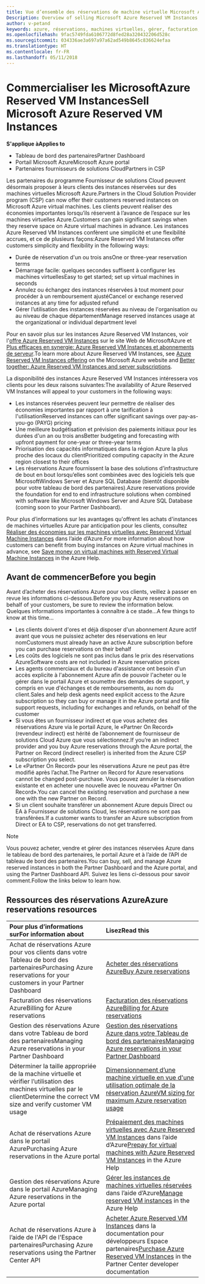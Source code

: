 ```yaml
---
title: Vue d’ensemble des réservations de machine virtuelle Microsoft Azure | Espace partenaires
Description: Overview of selling Microsoft Azure Reserved VM Instances in CSP.
author: v-petand
keywords: azure, réservations, machines virtuelles, gérer, facturation, acheter, Azure RI, Azure Reserved VM Instances
ms.openlocfilehash: 9fac5749fda6106772d8fed28a320432206d528c
ms.sourcegitcommit: 034336ae3a697a97a62ad549b8645c836624efaa
ms.translationtype: HT
ms.contentlocale: fr-FR
ms.lasthandoff: 05/11/2018
---
```

# <a name="sell-microsoft-azure-reserved-vm-instances"></a><span data-ttu-id="b844f-103">Commercialiser les MicrosoftAzure Reserved VM Instances</span><span class="sxs-lookup"><span data-stu-id="b844f-103">Sell Microsoft Azure Reserved VM Instances</span></span> 

**<span data-ttu-id="b844f-104">S'applique à</span><span class="sxs-lookup"><span data-stu-id="b844f-104">Applies to</span></span>**

-  <span data-ttu-id="b844f-105">Tableau de bord des partenaires</span><span class="sxs-lookup"><span data-stu-id="b844f-105">Partner Dashboard</span></span>
-  <span data-ttu-id="b844f-106">Portail Microsoft Azure</span><span class="sxs-lookup"><span data-stu-id="b844f-106">Microsoft Azure portal</span></span>
-  <span data-ttu-id="b844f-107">Partenaires fournisseurs de solutions Cloud</span><span class="sxs-lookup"><span data-stu-id="b844f-107">Partners in CSP</span></span>

<span data-ttu-id="b844f-108">Les partenaires du programme Fournisseur de solutions Cloud peuvent désormais proposer à leurs clients des instances réservées sur des machines virtuelles Microsoft Azure.</span><span class="sxs-lookup"><span data-stu-id="b844f-108">Partners in the Cloud Solution Provider program (CSP) can now offer their customers reserved instances on Microsoft Azure virtual machines.</span></span> <span data-ttu-id="b844f-109">Les clients peuvent réaliser des économies importantes lorsqu’ils réservent à l’avance de l’espace sur les machines virtuelles Azure.</span><span class="sxs-lookup"><span data-stu-id="b844f-109">Customers can gain significant savings when they reserve space on Azure virtual machines in advance.</span></span> <span data-ttu-id="b844f-110">Les instances Azure Reserved VM Instances confèrent une simplicité et une flexibilité accrues, et ce de plusieurs façons:</span><span class="sxs-lookup"><span data-stu-id="b844f-110">Azure Reserved VM Instances offer customers simplicity and flexibility in the following ways:</span></span>

-   <span data-ttu-id="b844f-111">Durée de réservation d'un ou trois ans</span><span class="sxs-lookup"><span data-stu-id="b844f-111">One or three-year reservation terms</span></span> 
-   <span data-ttu-id="b844f-112">Démarrage facile: quelques secondes suffisent à configurer les machines virtuelles</span><span class="sxs-lookup"><span data-stu-id="b844f-112">Easy to get started; set up virtual machines in seconds</span></span> 
-   <span data-ttu-id="b844f-113">Annulez ou échangez des instances réservées à tout moment pour procéder à un remboursement ajusté</span><span class="sxs-lookup"><span data-stu-id="b844f-113">Cancel or exchange reserved instances at any time for adjusted refund</span></span> 
-   <span data-ttu-id="b844f-114">Gérer l’utilisation des instances réservées au niveau de l'organisation ou au niveau de chaque département</span><span class="sxs-lookup"><span data-stu-id="b844f-114">Manage reserved instances usage at the organizational or individual department level</span></span> 

<span data-ttu-id="b844f-115">Pour en savoir plus sur les instances Azure Reserved VM Instances, voir l'[offre Azure Reserved VM Instances](https://azure.microsoft.com/pricing/reserved-vm-instances/) sur le site Web de MicrosoftAzure et [Plus efficaces en synergie: Azure Reserved VM Instances et abonnements de serveur](https://blogs.partner.microsoft.com/mpn/better-together-azure-reserved-instances-server-subscriptions/).</span><span class="sxs-lookup"><span data-stu-id="b844f-115">To learn more about Azure Reserved VM Instances, see [Azure Reserved VM Instances offering](https://azure.microsoft.com/pricing/reserved-vm-instances/) on the Microsoft Azure website and [Better together: Azure Reserved VM Instances and server subscriptions](https://blogs.partner.microsoft.com/mpn/better-together-azure-reserved-instances-server-subscriptions/).</span></span>

<span data-ttu-id="b844f-116">La disponibilité des instances Azure Reserved VM Instances intéressera vos clients pour les deux raisons suivantes:</span><span class="sxs-lookup"><span data-stu-id="b844f-116">The availability of Azure Reserved VM Instances will appeal to your customers in the following ways:</span></span>

-   <span data-ttu-id="b844f-117">Les instances réservées peuvent leur permettre de réaliser des économies importantes par rapport à une tarification à l'utilisation</span><span class="sxs-lookup"><span data-stu-id="b844f-117">Reserved instances can offer significant savings over pay-as-you-go (PAYG) pricing</span></span>
-   <span data-ttu-id="b844f-118">Une meilleure budgétisation et prévision des paiements initiaux pour les durées d'un an ou trois ans</span><span class="sxs-lookup"><span data-stu-id="b844f-118">Better budgeting and forecasting with upfront payment for one-year or three-year terms</span></span> 
-   <span data-ttu-id="b844f-119">Priorisation des capacités informatiques dans la région Azure la plus proche des locaux du client</span><span class="sxs-lookup"><span data-stu-id="b844f-119">Prioritized computing capacity in the Azure region closest to their offices</span></span>  
-   <span data-ttu-id="b844f-120">Les réservations Azure fournissent la base des solutions d’infrastructure de bout en bout lorsqu’elles sont combinées avec des logiciels tels que MicrosoftWindows Server et Azure SQL Database (bientôt disponible pour votre tableau de bord des partenaires).</span><span class="sxs-lookup"><span data-stu-id="b844f-120">Azure reservations provide the foundation for end to end infrastructure solutions when combined with software like Microsoft Windows Server and Azure SQL Database (coming soon to your Partner Dashboard).</span></span>   

<span data-ttu-id="b844f-121">Pour plus d’informations sur les avantages qu'offrent les achats d'instances de machines virtuelles Azure par anticipation pour les clients, consultez [Réaliser des économies sur les machines virtuelles avec Reserved Virtual Machine Instances](https://docs.microsoft.com/azure/billing/billing-save-compute-costs-reservations) dans l’aide d’Azure.</span><span class="sxs-lookup"><span data-stu-id="b844f-121">For more information about how customers can benefit from buying instances on Azure virtual machines in advance, see [Save money on virtual machines with Reserved Virtual Machine Instances](https://docs.microsoft.com/azure/billing/billing-save-compute-costs-reservations) in the Azure Help.</span></span>

## <a name="before-you-begin"></a><span data-ttu-id="b844f-122">Avant de commencer</span><span class="sxs-lookup"><span data-stu-id="b844f-122">Before you begin</span></span>

<span data-ttu-id="b844f-123">Avant d’acheter des réservations Azure pour vos clients, veillez à passer en revue les informations ci-dessous.</span><span class="sxs-lookup"><span data-stu-id="b844f-123">Before you buy Azure reservations on behalf of your customers, be sure to review the information below.</span></span> <span data-ttu-id="b844f-124">Quelques informations importantes à connaître à ce stade...</span><span class="sxs-lookup"><span data-stu-id="b844f-124">A few things to know at this time…</span></span>

-   <span data-ttu-id="b844f-125">Les clients doivent d'ores et déjà disposer d'un abonnement Azure actif avant que vous ne puissiez acheter des réservations en leur nom</span><span class="sxs-lookup"><span data-stu-id="b844f-125">Customers must already have an active Azure subscription before you can purchase reservations on their behalf</span></span>  
-   <span data-ttu-id="b844f-126">Les coûts des logiciels ne sont pas inclus dans le prix des réservations Azure</span><span class="sxs-lookup"><span data-stu-id="b844f-126">Software costs are not included in Azure reservation prices</span></span> 
-   <span data-ttu-id="b844f-127">Les agents commerciaux et du bureau d'assistance ont besoin d'un accès explicite à l'abonnement Azure afin de pouvoir l'acheter ou le gérer dans le portail Azure et soumettre des demandes de support, y compris en vue d'échanges et de remboursements, au nom du client.</span><span class="sxs-lookup"><span data-stu-id="b844f-127">Sales and help desk agents need explicit access to the Azure subscription so they can buy or manage it in the Azure portal and file support requests, including for exchanges and refunds, on behalf of the customer</span></span>  
-   <span data-ttu-id="b844f-128">Si vous êtes un fournisseur indirect et que vous achetez des réservations Azure via le portail Azure, le «Partner On Record» (revendeur indirect) est hérité de l’abonnement de fournisseur de solutions Cloud Azure que vous sélectionnez.</span><span class="sxs-lookup"><span data-stu-id="b844f-128">If you’re an indirect provider and you buy Azure reservations through the Azure portal, the Partner on Record (indirect reseller) is inherited from the Azure CSP subscription you select.</span></span> 
-   <span data-ttu-id="b844f-129">Le «Partner On Record» pour les réservations Azure ne peut pas être modifié après l’achat.</span><span class="sxs-lookup"><span data-stu-id="b844f-129">The Partner on Record for Azure reservations cannot be changed post-purchase.</span></span> <span data-ttu-id="b844f-130">Vous pouvez annuler la réservation existante et en acheter une nouvelle avec le nouveau «Partner On Record».</span><span class="sxs-lookup"><span data-stu-id="b844f-130">You can cancel the existing reservation and purchase a new one with the new Partner on Record.</span></span> 
-   <span data-ttu-id="b844f-131">Si un client souhaite transférer un abonnement Azure depuis Direct ou EA à Fournisseur de solutions Cloud, les réservations ne sont pas transférées.</span><span class="sxs-lookup"><span data-stu-id="b844f-131">If a customer wants to transfer an Azure subscription from Direct or EA to CSP, reservations do not get transferred.</span></span> 

>[!NOTE]
> <span data-ttu-id="b844f-132">Vous pouvez acheter, vendre et gérer des instances réservées Azure dans le tableau de bord des partenaires, le portail Azure et à l’aide de l’API de tableau de bord des partenaires.</span><span class="sxs-lookup"><span data-stu-id="b844f-132">You can buy, sell, and manage Azure reserved instances in both the Partner Dashboard and the Azure portal, and using the Partner Dashboard API.</span></span> <span data-ttu-id="b844f-133">Suivez les liens ci-dessous pour savoir comment.</span><span class="sxs-lookup"><span data-stu-id="b844f-133">Follow the links below to learn how.</span></span> 

## <a name="azure-reservations-resources"></a><span data-ttu-id="b844f-134">Ressources des réservations Azure</span><span class="sxs-lookup"><span data-stu-id="b844f-134">Azure reservations resources</span></span>
|**<span data-ttu-id="b844f-135">Pour plus d’informations sur</span><span class="sxs-lookup"><span data-stu-id="b844f-135">For information about</span></span>**   |**<span data-ttu-id="b844f-136">Lisez</span><span class="sxs-lookup"><span data-stu-id="b844f-136">Read this</span></span>**    |
|:-----------------------------|:-----------------|
|<span data-ttu-id="b844f-137">Achat de réservations Azure pour vos clients dans votre Tableau de bord des partenaires</span><span class="sxs-lookup"><span data-stu-id="b844f-137">Purchasing Azure reservations for your customers in your Partner Dashboard</span></span>   |[<span data-ttu-id="b844f-138">Acheter des réservations Azure</span><span class="sxs-lookup"><span data-stu-id="b844f-138">Buy Azure reservations</span></span>](azure-reservations-buying.md)
|<span data-ttu-id="b844f-139">Facturation des réservations Azure</span><span class="sxs-lookup"><span data-stu-id="b844f-139">Billing for Azure reservations</span></span>   |[<span data-ttu-id="b844f-140">Facturation des réservations Azure</span><span class="sxs-lookup"><span data-stu-id="b844f-140">Billing for Azure reservations</span></span>](azure-reservations-billing.md)   |
|<span data-ttu-id="b844f-141">Gestion des réservations Azure dans votre Tableau de bord des partenaires</span><span class="sxs-lookup"><span data-stu-id="b844f-141">Managing Azure reservations in your Partner Dashboard</span></span> | [<span data-ttu-id="b844f-142">Gestion des réservations Azure dans votre Tableau de bord des partenaires</span><span class="sxs-lookup"><span data-stu-id="b844f-142">Managing Azure reservations in your Partner Dashboard</span></span>](azure-reservations-manage.md)
|<span data-ttu-id="b844f-143">Déterminer la taille appropriée de la machine virtuelle et vérifier l’utilisation des machines virtuelles par le client</span><span class="sxs-lookup"><span data-stu-id="b844f-143">Determine the correct VM size and verify customer VM usage</span></span>   |[<span data-ttu-id="b844f-144">Dimensionnement d’une machine virtuelle en vue d'une utilisation optimale de la réservation Azure</span><span class="sxs-lookup"><span data-stu-id="b844f-144">VM sizing for maximum Azure reservation usage</span></span>](azure-usage.md)   |
|<span data-ttu-id="b844f-145">Achat de réservations Azure dans le portail Azure</span><span class="sxs-lookup"><span data-stu-id="b844f-145">Purchasing Azure reservations in the Azure portal</span></span> | <span data-ttu-id="b844f-146">[Prépaiement des machines virtuelles avec Azure Reserved VM Instances](https://docs.microsoft.com/azure/virtual-machines/windows/prepay-reserved-vm-instances) dans l’aide d’Azure</span><span class="sxs-lookup"><span data-stu-id="b844f-146">[Prepay for virtual machines with Azure Reserved VM Instances](https://docs.microsoft.com/azure/virtual-machines/windows/prepay-reserved-vm-instances) in the Azure Help</span></span> |
|<span data-ttu-id="b844f-147">Gestion des réservations Azure dans le portail Azure</span><span class="sxs-lookup"><span data-stu-id="b844f-147">Managing Azure reservations in the Azure portal</span></span>   |<span data-ttu-id="b844f-148">[Gérer les instances de machines virtuelles réservées](https://docs.microsoft.com/azure/billing/billing-manage-reserved-vm-instance) dans l’aide d’Azure</span><span class="sxs-lookup"><span data-stu-id="b844f-148">[Manage reserved VM instances](https://docs.microsoft.com/azure/billing/billing-manage-reserved-vm-instance) in the Azure Help</span></span>  |
|<span data-ttu-id="b844f-149">Achat de réservations Azure à l’aide de l'API de l'Espace partenaires</span><span class="sxs-lookup"><span data-stu-id="b844f-149">Purchasing Azure reservations using the Partner Center API</span></span> | <span data-ttu-id="b844f-150">[Acheter Azure Reserved VM Instances](https://docs.microsoft.com/partner-center/develop/purchase-azure-reserved-vm-instances) dans la documentation pour développeurs Espace partenaires</span><span class="sxs-lookup"><span data-stu-id="b844f-150">[Purchase Azure Reserved VM Instances](https://docs.microsoft.com/partner-center/develop/purchase-azure-reserved-vm-instances) in the Partner Center developer documentation</span></span>

 

